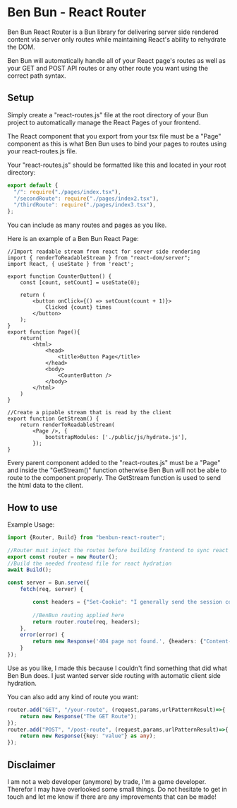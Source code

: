 # Ben Bun - React Router

Ben Bun React Router is a Bun library for delivering server side rendered content via server only routes while maintaining React's ability to rehydrate the DOM.

Ben Bun will automatically handle all of your React page's routes as well as your GET and POST API routes or any other route you want using the correct path syntax.

## Setup

Simply create a "react-routes.js" file at the root directory of your Bun project to automatically manage the React Pages of your frontend.

The React component that you export from your tsx file must be a "Page" component as this is what Ben Bun uses to bind your pages to routes using your react-routes.js file.

Your "react-routes.js" should be formatted like this and located in your root directory:

```typescript
export default {
  "/": require("./pages/index.tsx"),
  "/secondRoute": require("./pages/index2.tsx"),
  "/thirdRoute": require("./pages/index3.tsx"),
};
```
You can include as many routes and pages as you like.

Here is an example of a Ben Bun React Page:

```tsx
//Import readable stream from react for server side rendering
import { renderToReadableStream } from "react-dom/server";
import React, { useState } from 'react';

export function CounterButton() {
    const [count, setCount] = useState(0);

    return (
        <button onClick={() => setCount(count + 1)}>
            Clicked {count} times
        </button>
    );
}
export function Page(){
    return(
        <html>
            <head>
                <title>Button Page</title>
            </head>
            <body>
                <CounterButton />
            </body>
        </html>
    )
}

//Create a pipable stream that is read by the client
export function GetStream() {
    return renderToReadableStream(
        <Page />, {
            bootstrapModules: ['./public/js/hydrate.js'],
        });
}

```

Every parent component added to the "react-routes.js" must be a "Page" and inside the "GetStream()" function otherwise Ben Bun will not be able to route to the component properly.
The GetStream function is used to send the html data to the client.

## How to use

Example Usage:

```typescript
import {Router, Build} from "benbun-react-router";

//Router must inject the routes before building frontend to sync react
export const router = new Router();
//Build the needed frontend file for react hydration
await Build();

const server = Bun.serve({
    fetch(req, server) {

        const headers = {"Set-Cookie": "I generally send the session cookie here!", "Content-Type": "text/html; charset=utf-8"}
        
        //BenBun routing applied here
        return router.route(req, headers);
    },
    error(error) {
        return new Response('404 page not found.', {headers: {"Content-Type": "text/html; charset=utf-8"}, status: 404});
    }
});
```

Use as you like, I made this because I couldn't find something that did what Ben Bun does.
I just wanted server side routing with automatic client side hydration.

You can also add any kind of route you want:
```typescript
router.add("GET", "/your-route", (request,params,urlPatternResult)=>{
    return new Response("The GET Route");
});
router.add("POST", "/post-route", (request,params,urlPatternResult)=>{
    return new Response({key: "value"} as any);
});
```

## Disclaimer

I am not a web developer (anymore) by trade, I'm a game developer. Therefor I may have overlooked some small things.
Do not hesitate to get in touch and let me know if there are any improvements that can be made!